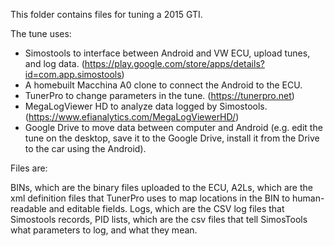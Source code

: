This folder contains files for tuning a 2015 GTI.

The tune uses:

* Simostools to interface between Android and VW ECU, upload tunes, and log data. (https://play.google.com/store/apps/details?id=com.app.simostools)
* A homebuilt Macchina A0 clone to connect the Android to the ECU.
* TunerPro to change parameters in the tune. (https://tunerpro.net)
* MegaLogViewer HD to analyze data logged by Simostools. (https://www.efianalytics.com/MegaLogViewerHD/)
* Google Drive to move data between computer and Android (e.g. edit the tune on the desktop, save it to the Google Drive, install it from the Drive to the car using the Android).

Files are:

BINs, which are the binary files uploaded to the ECU,
A2Ls, which are the xml definition files that TunerPro uses to map locations in the BIN to human-readable and editable fields.
Logs, which are the CSV log files that Simostools records,
PID lists, which are the csv files that tell SimosTools what parameters to log, and what they mean.

